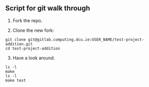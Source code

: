 ## Script for git walk through

1. Fork the repo.

2. Clone the new fork:

```shell
git clone git@gitlab.computing.dcu.ie:USER_NAME/test-project-addition.git
cd test-project-addition
```

3. Have a look around.

```shell
ls -l
make
ls -l
make test
```
